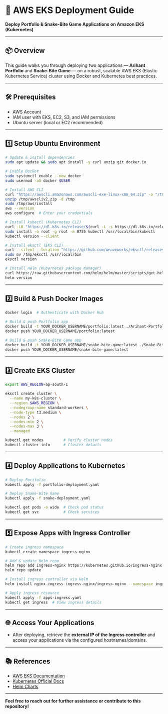 # 🚀 AWS EKS Deployment Guide  
**Deploy Portfolio & Snake-Bite Game Applications on Amazon EKS (Kubernetes)**

---

## 📦 Overview
This guide walks you through deploying two applications — **Arihant Portfolio** and **Snake-Bite Game** — on a robust, scalable AWS EKS (Elastic Kubernetes Service) cluster using Docker and Kubernetes best practices.

---

## 🛠️ Prerequisites
- AWS Account
- IAM user with EKS, EC2, S3, and IAM permissions
- Ubuntu server (local or EC2 recommended)

---

## 1️⃣ Setup Ubuntu Environment

```bash
# Update & install dependencies
sudo apt update && sudo apt install -y curl unzip git docker.io

# Enable Docker
sudo systemctl enable --now docker
sudo usermod -aG docker $USER

# Install AWS CLI
curl "https://awscli.amazonaws.com/awscli-exe-linux-x86_64.zip" -o "/tmp/awscliv2.zip"
unzip /tmp/awscliv2.zip -d /tmp
sudo /tmp/aws/install
aws --version
aws configure  # Enter your credentials

# Install kubectl (Kubernetes CLI)
curl -LO "https://dl.k8s.io/release/$(curl -L -s https://dl.k8s.io/release/stable.txt)/bin/linux/amd64/kubectl"
sudo install -o root -g root -m 0755 kubectl /usr/local/bin/kubectl
kubectl version --client

# Install eksctl (EKS CLI)
curl --silent --location "https://github.com/weaveworks/eksctl/releases/latest/download/eksctl_$(uname -s)_amd64.tar.gz" | tar xz -C /tmp
sudo mv /tmp/eksctl /usr/local/bin
eksctl version

# Install Helm (Kubernetes package manager)
curl https://raw.githubusercontent.com/helm/helm/master/scripts/get-helm-3 | bash
helm version
```

---

## 2️⃣ Build & Push Docker Images

```bash
docker login  # Authenticate with Docker Hub

# Build & push Portfolio app
docker build -t YOUR_DOCKER_USERNAME/portfolio:latest ./Arihant-Portfolio
docker push YOUR_DOCKER_USERNAME/portfolio:latest

# Build & push Snake-Bite Game app
docker build -t YOUR_DOCKER_USERNAME/snake-bite-game:latest ./Snake-Bite-Game
docker push YOUR_DOCKER_USERNAME/snake-bite-game:latest
```

---

## 3️⃣ Create EKS Cluster

```bash
export AWS_REGION=ap-south-1

eksctl create cluster \
  --name my-k8s-cluster \
  --region $AWS_REGION \
  --nodegroup-name standard-workers \
  --node-type t3.medium \
  --nodes 2 \
  --nodes-min 2 \
  --nodes-max 3 \
  --managed

kubectl get nodes         # Verify cluster nodes
kubectl cluster-info      # Cluster details
```

---

## 4️⃣ Deploy Applications to Kubernetes

```bash
# Deploy Portfolio
kubectl apply -f portfolio-deployment.yaml

# Deploy Snake-Bite Game
kubectl apply -f snake-deployment.yaml

kubectl get pods -o wide  # Check pod status
kubectl get svc           # Check services
```

---

## 5️⃣ Expose Apps with Ingress Controller

```bash
# Create ingress namespace
kubectl create namespace ingress-nginx

# Add & update Helm repo
helm repo add ingress-nginx https://kubernetes.github.io/ingress-nginx
helm repo update

# Install ingress controller via Helm
helm install nginx-ingress ingress-nginx/ingress-nginx --namespace ingress-nginx

# Apply ingress resource
kubectl apply -f apps-ingress.yaml
kubectl get ingress  # View ingress details
```

---

## 🌐 Access Your Applications
- After deploying, retrieve the **external IP of the Ingress controller** and access your applications via the configured hostnames/domains.

---

## 📚 References
- [AWS EKS Documentation](https://docs.aws.amazon.com/eks/latest/userguide/getting-started.html)
- [Kubernetes Official Docs](https://kubernetes.io/docs/home/)
- [Helm Charts](https://helm.sh/docs/)

---

**Feel free to reach out for further assistance or contribute to this repository!**
